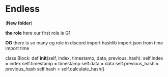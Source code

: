 # Endless

(**New folder**)  

**the role**
here our first role is G1

**OG**
there is so many og role in discord 
import hashlib
import json
from time import time

class Block:
    def __init__(self, index, timestamp, data, previous_hash):
        self.index = index
        self.timestamp = timestamp
        self.data = data
        self.previous_hash = previous_hash
        self.hash = self.calculate_hash()

    
